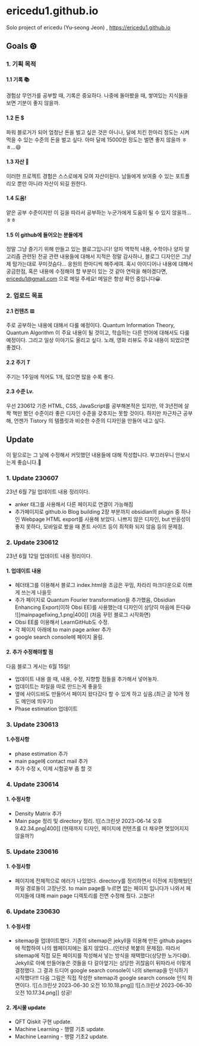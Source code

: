 # ericedu1.github.io

Solo project of ericedu (Yu-seong Jeon) , https://ericedu1.github.io

## Goals ⚽︎

### 1. 기획 목적

#### 1.1 기록 📚
   경험상 무언가를 공부할 때, 기록은 중요하다. 나중에 돌아봤을 때, 쌓여있는 지식들을 보면 기분이 좋지 않을까.

#### 1.2 돈 $
   파워 블로거가 되어 엄청난 돈을 벌고 싶은 것은 아니나, 달에 치킨 한마리 정도는 시켜먹을 수 있는 수준의 돈을 벌고 싶다. 아마 달에 15000원 정도는 벌면 좋지 않을까 ㅎㅎ...😄

#### 1.3 자산 🫥
   이러한 프로젝트 경험은 스스로에게 모여 자산이된다. 남들에게 보여줄 수 있는 포트폴리오 뿐만 아니라 자산이 되길 원한다.

#### 1.4 도움!
   얕은 공부 수준이지만 이 길을 따라서 공부하는 누군가에게 도움이 될 수 있지 않을까...ㅎㅎ

#### 1.5 이 github에 들어오는 분들에게
   정말 그냥 즐기기 위해 만들고 있는 블로그입니다! 양자 역학적 내용, 수학이나 양자 알고리즘 관련된 전공 관련 내용들에 대해서 지적은 정말 감사하나, 블로그 디자인은 그냥 제 맘가는대로 꾸미것슴다... 응원의 한마디씩 해주세여. 혹시 아이디어나 내용에 대해서 궁금한점, 혹은 내용에 수정해야 할 부분이 있는 것 같아 연락을 해야겠다면, ericedu1@gmail.com 으로 메일 주세요! 메일은 항상 확인 중입니다😀.

### 2. 업로드 목표

#### 2.1 컨텐츠 𝌞
   주로 공부하는 내용에 대해서 다룰 예정이다. Quantum Information Theory, Quantum Algorithm 이 주요 내용이 될 것이고, 학습하는 다른 언어에 대해서도 다룰 예정이다. 그리고 일상 이야기도 올리고 싶다. 노래, 영화 리뷰도 주요 내용이 되었으면 좋겠다.

#### 2.2 주기 $T$
   주기는 1주일에 적어도 1개, 많으면 많을 수록 좋다.

#### 2.3 수준 Lv.
   우선 230612 기준 HTML, CSS, JavaScript를 공부해본적은 있지만, 약 3년전에 살짝 책만 봤던 수준이라 좋은 디자인 수준을 갖추지는 못할 것이다. 하지만 차근차근 공부해, 언젠가 Tistory 의 템플릿과 비슷한 수준의 디자인을 만들어 내고 싶다.

## Update 

이 밑으로는 그 날에 수정해서 커밋했던 내용들에 대해 작성합니다. 부끄러우니 안보시는게 좋습니다.🥲

### 1. Update 230607

23년 6월 7일 업데이트 내용 정리이다.

- anker 태그를 사용해서 다른 페이지로 연결이 가능해짐
- 추가페이지로 github.io Blog building 2장 부분까지 obsidian의 plugin 중 하나인 Webpage HTML export를 사용해 보았다. 나쁘지 않은 디자인, but 반응성이 좋지 못하다, 모바일로 봤을 때 폰트 사이즈 등이 최적화 되지 않음 등의 문제점.

### 2. Update 230612

23년 6월 12일 업데이트 내용 정리이다.

#### 1. 업데이트 내용

- 헤더태그를 이용해서 블로그 index.html을 조금은 꾸밈, 차라리 마크다운으로 이쁘게 쓰는게 나을듯
- 추가 페이지로 Quantum Fourier transformation을 추가했음, Obsidian Enhancing Export(이하 Obsi EE)를 사용했는데 디자인이 상당히 마음에 든다😃
![[mainpagefixing_1.png|400]]
(처음 꾸민 블로그 시작화면)
- Obsi EE를 이용해서 LearnGitHub도 수정.
- 각 페이지 아래에 to main page anker 추가
- google search console에 페이지 올림.

#### 2. 추가 수정해야할 점
다음 블로그 게시는 6월 15일!
- 업데이트 내용 쓸 때, 내용, 수정, 지향할 점들을 추가해서 넣어놓자.
- 업데이트는 파일을 따로 만드는게 좋을듯
- 옆에 사이드바도 만들어서 페이지 왔다갔다 할 수 있게 하고 싶음.(최근 글 10개 정도 메인에 띄우기)
- Phase estimation 업데이트

### 3. Update 230613

#### 1.수정사항
- phase estimation 추가
- main page에 contact mail 추가
- 추가 수정 x, 이제 시험공부 좀 할 것

### 4. Update 230614

#### 1. 수정사항
- Density Matrix 추가
- Main page 정리 및 directory 정리.
![[스크린샷 2023-06-14 오후 9.42.34.png|400]]
(현재까지 디자인, 페이지에 컨텐츠를 더 채우면 멋있어지지 않을까?)


### 5. Update 230616

#### 1. 수정사항
- 페이지에 전체적으로 에러가 나있었다. directory를 정리하면서 이전에 지정해뒀던 파일 경로들이 고장난것. to main page를 누르면 없는 페이지 입니다가 나와서 페이지들에 대해 main page 디렉토리를 전면 수정해 줬다. 고쳤다!

### 6. Update 230630

#### 1. 수정사항
- sitemap을 업데이트했다. 기존의 sitemap은 jekyll을 이용해 만든 github pages에 적합하여 나의 웹페이지에는 옳지 않았다...(인터넷 복붙의 문제점). 따라서 sitemap에 직접 모든 페이지를 작성해서 넣는 방식을 채택했다(상당한 노가다😅). Jekyll로 아예 만들어놓은 것들을 다 갈아엎기는 상당한 귀찮음이 뒤따라서 이렇게 결정했다. 그 결과 드디어 google search console이 나의 sitemap을 인식하기 시작했다!!! 다음 그림은 직접 작성한 sitemap과 google search console 인식 화면이다.
 ![[스크린샷 2023-06-30 오전 10.10.18.png]]
 ![[스크린샷 2023-06-30 오전 10.17.34.png]]
 성공!
 
#### 2. 게시물 update
- QFT Qiskit 구현 update.
- Machine Learning - 행렬 기초 update.
- Machine Learning - 행렬 기초2 update.
